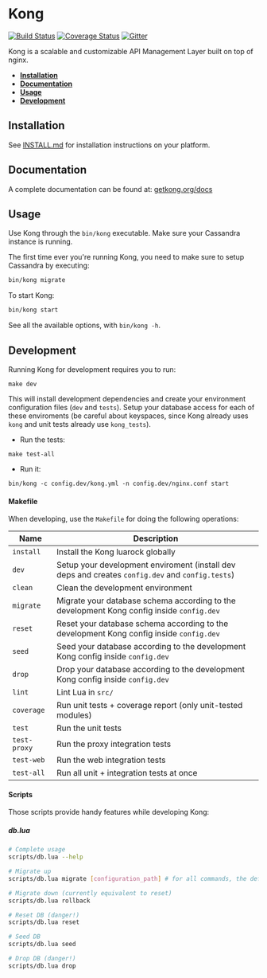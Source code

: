 # Kong

[![Build Status][travis-badge]][travis-url] [![Coverage Status][coveralls-badge]][coveralls-url] [![Gitter][gitter-badge]][gitter-url]

Kong is a scalable and customizable API Management Layer built on top of nginx.

* **[Installation](#installation)**
* **[Documentation](#documentation)**
* **[Usage](#usage)**
* **[Development](#development)**

## Installation

See [INSTALL.md](INSTALL.md) for installation instructions on your platform.

## Documentation

A complete documentation can be found at: [getkong.org/docs](http://getkong.org/docs)

## Usage

Use Kong through the `bin/kong` executable. Make sure your Cassandra instance is running.

The first time ever you're running Kong, you need to make sure to setup Cassandra by executing:

```bash
bin/kong migrate
```

To start Kong:

```bash
bin/kong start
```

See all the available options, with `bin/kong -h`.

## Development

Running Kong for development requires you to run:

```
make dev
```

This will install development dependencies and create your environment configuration files (`dev` and `tests`). Setup your database access for each of these enviroments (be careful about keyspaces, since Kong already uses `kong` and unit tests already use `kong_tests`).

- Run the tests:

```
make test-all
```

- Run it:

```
bin/kong -c config.dev/kong.yml -n config.dev/nginx.conf start
```

#### Makefile

When developing, use the `Makefile` for doing the following operations:

| Name         | Description                                                                                         |
| ------------ | --------------------------------------------------------------------------------------------------- |
| `install`    | Install the Kong luarock globally                                                                   |
| `dev`        | Setup your development enviroment (install dev deps and creates `config.dev` and `config.tests`)    |
| `clean`      | Clean the development environment                                                                   |
| `migrate`    | Migrate your database schema according to the development Kong config inside `config.dev`           |
| `reset`      | Reset your database schema according to the development Kong config inside `config.dev`             |
| `seed`       | Seed your database according to the development Kong config inside `config.dev`                     |
| `drop`       | Drop your database according to the development Kong config inside `config.dev`                     |
| `lint`       | Lint Lua in `src/`                                                                                  |
| `coverage`   | Run unit tests + coverage report (only unit-tested modules)                                         |
| `test`       | Run the unit tests                                                                                  |
| `test-proxy` | Run the proxy integration tests                                                                     |
| `test-web`   | Run the web integration tests                                                                       |
| `test-all`   | Run all unit + integration tests at once                                                            |

#### Scripts

Those scripts provide handy features while developing Kong:

##### db.lua

```bash
# Complete usage
scripts/db.lua --help

# Migrate up
scripts/db.lua migrate [configuration_path] # for all commands, the default configuration_path is config.dev/kong.yml

# Migrate down (currently equivalent to reset)
scripts/db.lua rollback

# Reset DB (danger!)
scripts/db.lua reset

# Seed DB
scripts/db.lua seed

# Drop DB (danger!)
scripts/db.lua drop
```

[travis-url]: https://travis-ci.org/Mashape/kong
[travis-badge]: https://img.shields.io/travis/Mashape/kong.svg?style=flat
[coveralls-url]: https://coveralls.io/r/Mashape/kong?branch=master
[coveralls-badge]: https://coveralls.io/repos/Mashape/kong/badge.svg?branch=master
[gitter-url]: https://gitter.im/Mashape/kong?utm_source=badge&utm_medium=badge&utm_campaign=pr-badge&utm_content=badge
[gitter-badge]: https://badges.gitter.im/Join%20Chat.svg
